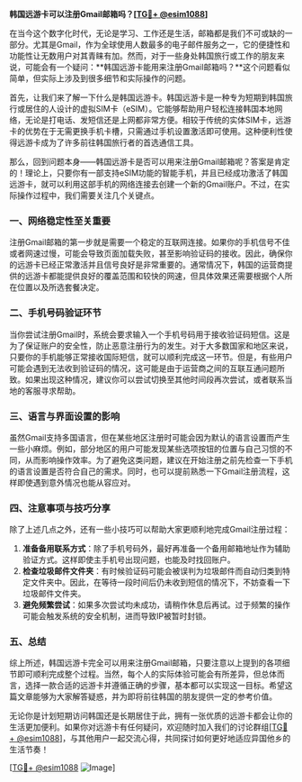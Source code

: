 **韩国远游卡可以注册Gmail邮箱吗？[[TG💪+ @esim1088](https://t.me/s/esim1088)]**

在当今这个数字化时代，无论是学习、工作还是生活，邮箱都是我们不可或缺的一部分。尤其是Gmail，作为全球使用人数最多的电子邮件服务之一，它的便捷性和功能性让无数用户对其青睐有加。然而，对于一些身处韩国旅行或工作的朋友来说，可能会有一个疑问：**韩国远游卡能用来注册Gmail邮箱吗？**这个问题看似简单，但实际上涉及到很多细节和实际操作的问题。

首先，让我们来了解一下什么是韩国远游卡。韩国远游卡是一种专为短期到韩国旅行或居住的人设计的虚拟SIM卡（eSIM）。它能够帮助用户轻松连接韩国本地网络，无论是打电话、发短信还是上网都非常方便。相较于传统的实体SIM卡，远游卡的优势在于无需更换手机卡槽，只需通过手机设置激活即可使用。这种便利性使得远游卡成为了许多前往韩国旅行者的首选通信工具。

那么，回到问题本身——韩国远游卡是否可以用来注册Gmail邮箱呢？答案是肯定的！理论上，只要你有一部支持eSIM功能的智能手机，并且已经成功激活了韩国远游卡，就可以利用这部手机的网络连接去创建一个新的Gmail账户。不过，在实际操作过程中，我们需要关注几个关键点。

### 一、网络稳定性至关重要

注册Gmail邮箱的第一步就是需要一个稳定的互联网连接。如果你的手机信号不佳或者网速过慢，可能会导致页面加载失败，甚至影响验证码的接收。因此，确保你的远游卡已经正常激活并且信号良好是非常重要的。通常情况下，韩国的运营商提供的远游卡都能提供良好的覆盖范围和较快的网速，但具体效果还需要根据个人所在位置以及所选套餐决定。

### 二、手机号码验证环节

当你尝试注册Gmail时，系统会要求输入一个手机号码用于接收验证码短信。这是为了保证账户的安全性，防止恶意注册行为的发生。对于大多数国家和地区来说，只要你的手机能够正常接收国际短信，就可以顺利完成这一环节。但是，有些用户可能会遇到无法收到验证码的情况，这可能是由于运营商之间的互联互通问题所致。如果出现这种情况，建议你可以尝试切换至其他时间段再次尝试，或者联系当地的客服寻求帮助。

### 三、语言与界面设置的影响

虽然Gmail支持多国语言，但在某些地区注册时可能会因为默认的语言设置而产生一些小麻烦。例如，部分地区的用户可能发现某些选项按钮的位置与自己习惯的不同，从而影响操作效率。为了避免这类问题，建议在开始注册之前先检查一下手机的语言设置是否符合自己的需求。同时，也可以提前熟悉一下Gmail注册流程，这样即使遇到意外情况也能从容应对。

### 四、注意事项与技巧分享

除了上述几点之外，还有一些小技巧可以帮助大家更顺利地完成Gmail注册过程：

1. **准备备用联系方式**：除了手机号码外，最好再准备一个备用邮箱地址作为辅助验证方式。这样即使主手机号出现问题，也能及时找回账户。
2. **检查垃圾邮件文件夹**：有时候验证码可能会被误判为垃圾邮件而自动归类到特定文件夹中。因此，在等待一段时间后仍未收到短信的情况下，不妨查看一下垃圾邮件文件夹。
3. **避免频繁尝试**：如果多次尝试均未成功，请稍作休息后再试。过于频繁的操作可能会触发系统的安全机制，进而导致IP被暂时封锁。

### 五、总结

综上所述，韩国远游卡完全可以用来注册Gmail邮箱，只要注意以上提到的各项细节即可顺利完成整个过程。当然，每个人的实际体验可能会有所差异，但总体而言，选择一款合适的远游卡并遵循正确的步骤，基本都可以实现这一目标。希望这篇文章能够为大家解答疑惑，并为即将前往韩国的朋友提供一定的参考价值。

无论你是计划短期访问韩国还是长期居住于此，拥有一张优质的远游卡都会让你的生活更加便利。如果你对远游卡有任何疑问，欢迎随时加入我们的讨论群组[[TG💪+ @esim1088](https://t.me/s/esim1088)]，与其他用户一起交流心得，共同探讨如何更好地适应异国他乡的生活节奏！

[[TG💪+ @esim1088](https://t.me/s/esim1088) ![Image](https://i.postimg.cc/4NQfJmqS/Snipaste-2025-05-13-00-14-12.png)]